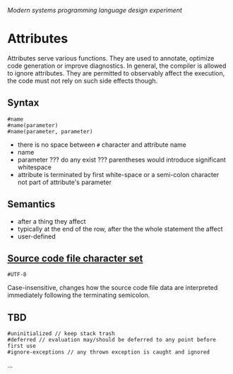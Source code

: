 ﻿*Modern systems programming language design experiment*
# Attributes

Attributes serve various functions. They are used to annotate, optimize code generation or improve diagnostics.
In general, the compiler is allowed to ignore attributes.
They are permitted to observably affect the execution, the code must not rely on such side effects though.

## Syntax

    #name
    #name(parameter)
    #name(parameter, parameter)

* there is no space between `#` character and attribute name
* name
* parameter ??? do any exist ??? parentheses would introduce significant whitespace
* attribute is terminated by first white-space or a semi-colon character not part of attribute's parameter

## Semantics

* after a thing they affect
* typically at the end of the row, after the the whole statement the affect
* user-defined

## [Source code file character set](charset.md)

    #UTF-8

Case-insensitive, changes how the source code file data are interpreted immediately following the terminating semicolon.

## TBD

    #uninitialized // keep stack trash
    #deferred // evaluation may/should be deferred to any point before first use
    #ignore-exceptions // any thrown exception is caught and ignored

...

